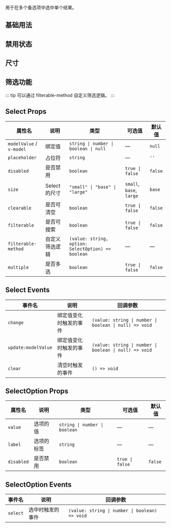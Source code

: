 用于在多个备选项中选中单个结果。

## 基础用法

<preview path="./demos/BasicUsage.vue" />

## 禁用状态

<preview path="./demos/DisabledState.vue" />

## 尺寸

<preview path="./demos/Sizes.vue" />

## 筛选功能

::: tip
可以通过 filterable-method 自定义筛选逻辑。
:::
<preview path="./demos/Filterable.vue" />

## Select Props

| 属性名                   | 说明           | 类型                                               | 可选值                   | 默认值  |
| ------------------------ | -------------- | -------------------------------------------------- | ------------------------ | ------- |
| `modelValue` / `v-model` | 绑定值         | `string \| number \| boolean \| null`              | —                        | `null`  |
| `placeholder`            | 占位符         | `string`                                           | —                        | `''`    |
| `disabled`               | 是否禁用       | `boolean`                                          | `true \| false`          | `false` |
| `size`                   | Select 的尺寸  | `"small" \| "base" \| "large"`                     | `small`, `base`, `large` | `base`  |
| `clearable`              | 是否可清空     | `boolean`                                          | `true \| false`          | `false` |
| `filterable`             | 是否可搜索     | `boolean`                                          | `true \| false`          | `false` |
| `filterable-method`      | 自定义筛选逻辑 | `(value: string, option: SelectOption) => boolean` | —                        | —       |
| `multiple`               | 是否多选       | `boolean`                                          | `true \| false`          | `false` |

## Select Events

| 事件名              | 说明                   | 回调参数                                               |
| ------------------- | ---------------------- | ------------------------------------------------------ |
| `change`            | 绑定值变化时触发的事件 | `(value: string \| number \| boolean \| null) => void` |
| `update:modelValue` | 绑定值变化时触发的事件 | `(value: string \| number \| boolean \| null) => void` |
| `clear`             | 清空时触发的事件       | `() => void`                                           |

## SelectOption Props

| 属性名     | 说明       | 类型                          | 可选值          | 默认值  |
| ---------- | ---------- | ----------------------------- | --------------- | ------- |
| `value`    | 选项的值   | `string \| number \| boolean` | —               | —       |
| `label`    | 选项的标签 | `string`                      | —               | —       |
| `disabled` | 是否禁用   | `boolean`                     | `true \| false` | `false` |

## SelectOption Events

| 事件名   | 说明             | 回调参数                                       |
| -------- | ---------------- | ---------------------------------------------- |
| `select` | 选中时触发的事件 | `(value: string \| number \| boolean) => void` |

